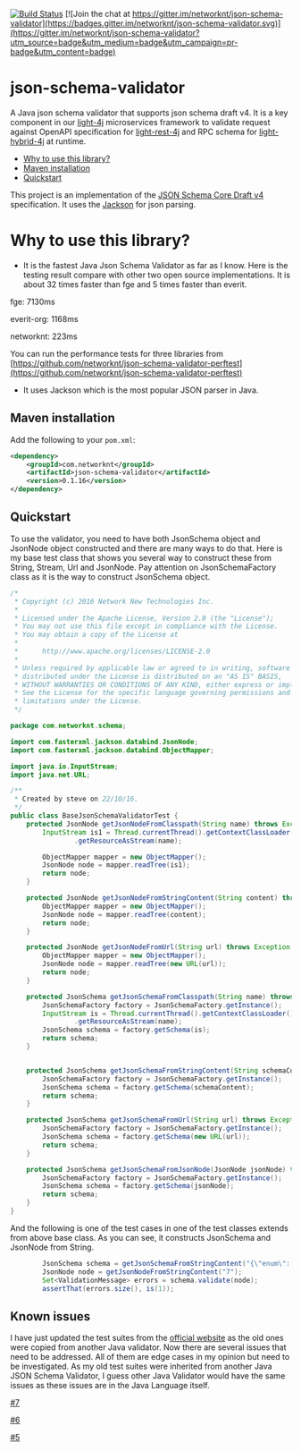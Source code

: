 [![Build Status](https://travis-ci.org/networknt/json-schema-validator.svg?branch=master)](https://travis-ci.org/networknt/json-schema-validator)
[![Join the chat at https://gitter.im/networknt/json-schema-validator](https://badges.gitter.im/networknt/json-schema-validator.svg)](https://gitter.im/networknt/json-schema-validator?utm_source=badge&utm_medium=badge&utm_campaign=pr-badge&utm_content=badge)

# json-schema-validator

A Java json schema validator that supports json schema draft v4. It is a key component in our
[light-4j](https://github.com/networknt/light-4j) microservices framework to validate request
against OpenAPI specification for [light-rest-4j](http://www.networknt.com/style/light-rest-4j/) 
and RPC schema for [light-hybrid-4j](http://www.networknt.com/style/light-hybrid-4j/) at runtime.


* [Why to use this library?](#why-to-use-this-library)
* [Maven installation](#maven-installation)
* [Quickstart](#quickstart)


This project is an implementation of the [JSON Schema Core Draft v4](http://json-schema.org/latest/json-schema-core.html)
specification. It uses the [Jackson](https://github.com/FasterXML/jackson) for json parsing.

# Why to use this library?

 * It is the fastest Java Json Schema Validator as far as I know. Here is the testing result compare with other two open
 source implementations. It is about 32 times faster than fge and 5 times faster than everit.


 fge: 7130ms

 everit-org: 1168ms

 networknt: 223ms

You can run the performance tests for three libraries from [https://github.com/networknt/json-schema-validator-perftest](https://github.com/networknt/json-schema-validator-perftest)

* It uses Jackson which is the most popular JSON parser in Java.



## Maven installation

Add the following to your `pom.xml`:

```xml
<dependency>
    <groupId>com.networknt</groupId>
    <artifactId>json-schema-validator</artifactId>
    <version>0.1.16</version>
</dependency>
```

## Quickstart

To use the validator, you need to have both JsonSchema object and JsonNode object constructed and there are many ways to do that. Here is my
base test class that shows you several way to construct these from String, Stream, Url and JsonNode. Pay attention on JsonSchemaFactory class
as it is the way to construct JsonSchema object.


```java
/*
 * Copyright (c) 2016 Network New Technologies Inc.
 *
 * Licensed under the Apache License, Version 2.0 (the "License");
 * You may not use this file except in compliance with the License.
 * You may obtain a copy of the License at
 *
 *      http://www.apache.org/licenses/LICENSE-2.0
 *
 * Unless required by applicable law or agreed to in writing, software
 * distributed under the License is distributed on an "AS IS" BASIS,
 * WITHOUT WARRANTIES OR CONDITIONS OF ANY KIND, either express or implied.
 * See the License for the specific language governing permissions and
 * limitations under the License.
 */

package com.networknt.schema;

import com.fasterxml.jackson.databind.JsonNode;
import com.fasterxml.jackson.databind.ObjectMapper;

import java.io.InputStream;
import java.net.URL;

/**
 * Created by steve on 22/10/16.
 */
public class BaseJsonSchemaValidatorTest {
    protected JsonNode getJsonNodeFromClasspath(String name) throws Exception {
        InputStream is1 = Thread.currentThread().getContextClassLoader()
                .getResourceAsStream(name);

        ObjectMapper mapper = new ObjectMapper();
        JsonNode node = mapper.readTree(is1);
        return node;
    }

    protected JsonNode getJsonNodeFromStringContent(String content) throws Exception {
        ObjectMapper mapper = new ObjectMapper();
        JsonNode node = mapper.readTree(content);
        return node;
    }

    protected JsonNode getJsonNodeFromUrl(String url) throws Exception {
        ObjectMapper mapper = new ObjectMapper();
        JsonNode node = mapper.readTree(new URL(url));
        return node;
    }

    protected JsonSchema getJsonSchemaFromClasspath(String name) throws Exception {
        JsonSchemaFactory factory = JsonSchemaFactory.getInstance();
        InputStream is = Thread.currentThread().getContextClassLoader()
                .getResourceAsStream(name);
        JsonSchema schema = factory.getSchema(is);
        return schema;
    }


    protected JsonSchema getJsonSchemaFromStringContent(String schemaContent) throws Exception {
        JsonSchemaFactory factory = JsonSchemaFactory.getInstance();
        JsonSchema schema = factory.getSchema(schemaContent);
        return schema;
    }

    protected JsonSchema getJsonSchemaFromUrl(String url) throws Exception {
        JsonSchemaFactory factory = JsonSchemaFactory.getInstance();
        JsonSchema schema = factory.getSchema(new URL(url));
        return schema;
    }

    protected JsonSchema getJsonSchemaFromJsonNode(JsonNode jsonNode) throws Exception {
        JsonSchemaFactory factory = JsonSchemaFactory.getInstance();
        JsonSchema schema = factory.getSchema(jsonNode);
        return schema;
    }
}

```
And the following is one of the test cases in one of the test classes extends from above base class. As you can see, it constructs 
JsonSchema and JsonNode from String.

```java
		JsonSchema schema = getJsonSchemaFromStringContent("{\"enum\":[1, 2, 3, 4],\"enumErrorCode\":\"Not in the list\"}");
		JsonNode node = getJsonNodeFromStringContent("7");
		Set<ValidationMessage> errors = schema.validate(node);
		assertThat(errors.size(), is(1));

```

## Known issues

I have just updated the test suites from the [official website](https://github.com/json-schema-org/JSON-Schema-Test-Suite) as the old ones were copied from another Java validator. Now there are several issues that need to be addressed. All of them are edge cases in my opinion 
but need to be investigated. As my old test suites were inherited from another Java JSON Schema Validator, I guess other Java Validator would have the same issues as these issues are in the Java Language itself.

[#7](https://github.com/networknt/json-schema-validator/issues/7)

[#6](https://github.com/networknt/json-schema-validator/issues/6)

[#5](https://github.com/networknt/json-schema-validator/issues/5)

